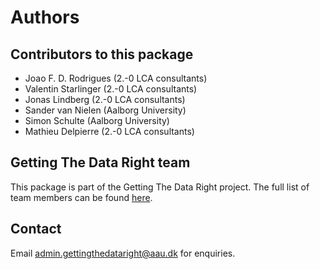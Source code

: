 # Authors

## Contributors to this package
* Joao F. D. Rodrigues (2.-0 LCA consultants)
* Valentin Starlinger (2.-0 LCA consultants)
* Jonas Lindberg (2.-0 LCA consultants)
* Sander van Nielen (Aalborg University)
* Simon Schulte (Aalborg University)
* Mathieu Delpierre (2.-0 LCA consultants)

## Getting The Data Right team
This package is part of the Getting The Data Right project. The full list of team members can be found [here](http://bonsai.pages.coderefinery.org/documentation/miscellaneous/authors.html). 

## Contact
Email [admin.gettingthedataright@aau.dk](mailto:admin.gettingthedataright@aau.dk) for enquiries.
